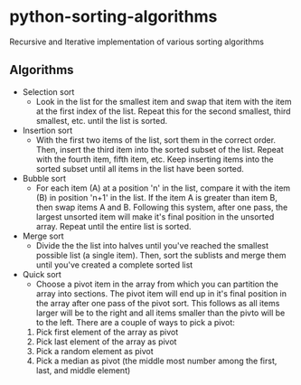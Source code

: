 # python-sorting-algorithms
Recursive and Iterative implementation of various sorting algorithms
## Algorithms
+ Selection sort
    - Look in the list for the smallest item and swap that item with the item at the first index of the list. Repeat this for the second smallest, third smallest, etc. until the list is sorted.
+ Insertion sort
    - With the first two items of the list, sort them in the correct order. Then, insert the third item into the sorted subset of the list. Repeat with the fourth item, fifth item, etc. Keep inserting items into the sorted subset until all items in the list have been sorted.
+ Bubble sort
    - For each item (A) at a position 'n' in the list, compare it with the item (B) in position 'n+1' in the list. If the item A is greater than item B, then swap items A and B. Following this system, after one pass, the largest unsorted item will make it's final position in the unsorted array. Repeat until the entire list is sorted.
+ Merge sort
    - Divide the the list into halves until you've reached the smallest possible list (a single item). Then, sort the sublists and merge them until you've created a complete sorted list
+ Quick sort
    - Choose a pivot item in the array from which you can partition the array into sections. The pivot item will end up in it's final position in the array after one pass of the pivot sort. This follows as all items larger will be to the right and all items smaller than the pivto will be to the left. There are a couple of ways to pick a pivot:
    1. Pick first element of the array as pivot
    2. Pick last element of the array as pivot
    3. Pick a random element as pivot
    4. Pick a median as pivot (the middle most number among the first, last, and middle element)

